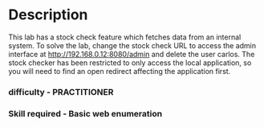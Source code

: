 
# Description

This lab has a stock check feature which fetches data from an internal system. To solve the lab, change the stock check URL to access the
admin interface at http://192.168.0.12:8080/admin and delete the user carlos. The stock checker has been restricted to only access the local
application, so you will need to find an open redirect affecting the application first.

### difficulty - PRACTITIONER
### Skill required - Basic web enumeration
